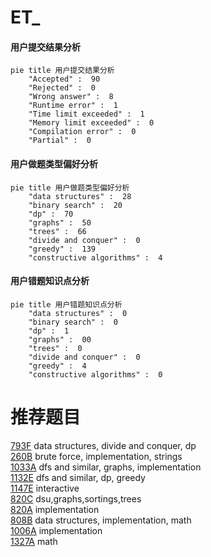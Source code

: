 # ET_

<!-- tabs:start -->



#### **用户提交结果分析**

```mermaid
pie title 用户提交结果分析
    "Accepted" :  90
    "Rejected" :  0
    "Wrong answer" :  8
    "Runtime error" :  1
    "Time limit exceeded" :  1
    "Memory limit exceeded" :  0
    "Compilation error" :  0
    "Partial" :  0
```

#### **用户做题类型偏好分析**

```mermaid
pie title 用户做题类型偏好分析
    "data structures" :  28
    "binary search" :  20
    "dp" :  70
    "graphs" :  50
    "trees" :  66
    "divide and conquer" :  0
    "greedy" :  139
    "constructive algorithms" :  4
```
#### **用户错题知识点分析**

```mermaid
pie title 用户错题知识点分析
    "data structures" :  0
    "binary search" :  0
    "dp" :  1
    "graphs" :  00
    "trees" :  0
    "divide and conquer" :  0
    "greedy" :  4
    "constructive algorithms" :  0
```



<!-- tabs:end -->
# 推荐题目
[793F](https://codeforces.com/contest/793/problem/F)		data structures,
                        divide and conquer,
                        dp		  
[260B](https://codeforces.com/contest/260/problem/B)		brute force,
                        implementation,
                        strings		  
[1033A](https://codeforces.com/contest/1033/problem/A)		dfs and similar,
                        graphs,
                        implementation		  
[1132E](https://codeforces.com/contest/1132/problem/E)		dfs and similar,
                        dp,
                        greedy		  
[1147E](https://codeforces.com/contest/1147/problem/E)		interactive		  
[820C](https://codeforces.com/contest/820/problem/C)		dsu,graphs,sortings,trees		  
[820A](https://codeforces.com/contest/820/problem/A)		implementation		  
[808B](https://codeforces.com/contest/808/problem/B)		data structures,
                        implementation,
                        math		  
[1006A](https://codeforces.com/contest/1006/problem/A)		implementation		  
[1327A](https://codeforces.com/contest/1327/problem/A)		math		  
